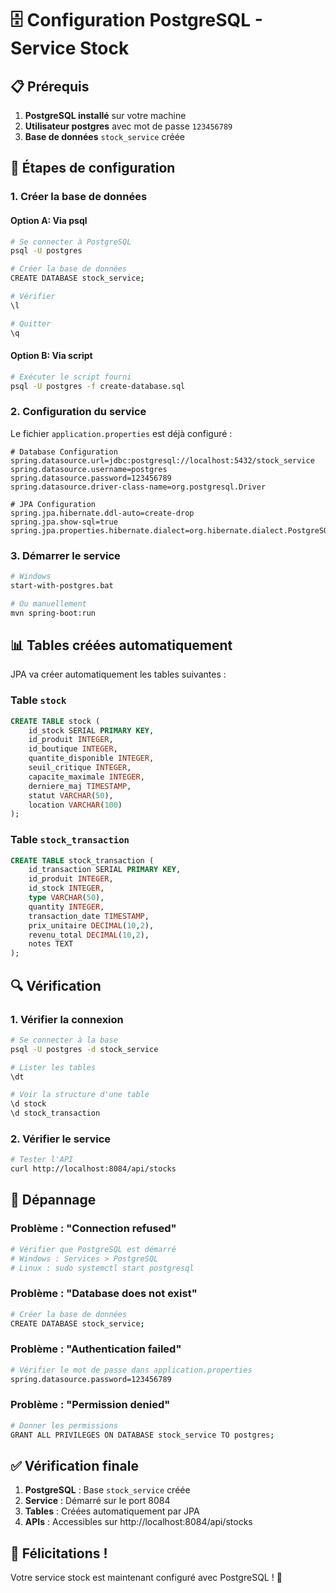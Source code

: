# 🗄️ Configuration PostgreSQL - Service Stock

## 📋 Prérequis

1. **PostgreSQL installé** sur votre machine
2. **Utilisateur postgres** avec mot de passe `123456789`
3. **Base de données** `stock_service` créée

## 🚀 Étapes de configuration

### 1. Créer la base de données

#### Option A: Via psql

```bash
# Se connecter à PostgreSQL
psql -U postgres

# Créer la base de données
CREATE DATABASE stock_service;

# Vérifier
\l

# Quitter
\q
```

#### Option B: Via script

```bash
# Exécuter le script fourni
psql -U postgres -f create-database.sql
```

### 2. Configuration du service

Le fichier `application.properties` est déjà configuré :

```properties
# Database Configuration
spring.datasource.url=jdbc:postgresql://localhost:5432/stock_service
spring.datasource.username=postgres
spring.datasource.password=123456789
spring.datasource.driver-class-name=org.postgresql.Driver

# JPA Configuration
spring.jpa.hibernate.ddl-auto=create-drop
spring.jpa.show-sql=true
spring.jpa.properties.hibernate.dialect=org.hibernate.dialect.PostgreSQLDialect
```

### 3. Démarrer le service

```bash
# Windows
start-with-postgres.bat

# Ou manuellement
mvn spring-boot:run
```

## 📊 Tables créées automatiquement

JPA va créer automatiquement les tables suivantes :

### Table `stock`

```sql
CREATE TABLE stock (
    id_stock SERIAL PRIMARY KEY,
    id_produit INTEGER,
    id_boutique INTEGER,
    quantite_disponible INTEGER,
    seuil_critique INTEGER,
    capacite_maximale INTEGER,
    derniere_maj TIMESTAMP,
    statut VARCHAR(50),
    location VARCHAR(100)
);
```

### Table `stock_transaction`

```sql
CREATE TABLE stock_transaction (
    id_transaction SERIAL PRIMARY KEY,
    id_produit INTEGER,
    id_stock INTEGER,
    type VARCHAR(50),
    quantity INTEGER,
    transaction_date TIMESTAMP,
    prix_unitaire DECIMAL(10,2),
    revenu_total DECIMAL(10,2),
    notes TEXT
);
```

## 🔍 Vérification

### 1. Vérifier la connexion

```bash
# Se connecter à la base
psql -U postgres -d stock_service

# Lister les tables
\dt

# Voir la structure d'une table
\d stock
\d stock_transaction
```

### 2. Vérifier le service

```bash
# Tester l'API
curl http://localhost:8084/api/stocks
```

## 🐛 Dépannage

### Problème : "Connection refused"

```bash
# Vérifier que PostgreSQL est démarré
# Windows : Services > PostgreSQL
# Linux : sudo systemctl start postgresql
```

### Problème : "Database does not exist"

```bash
# Créer la base de données
CREATE DATABASE stock_service;
```

### Problème : "Authentication failed"

```bash
# Vérifier le mot de passe dans application.properties
spring.datasource.password=123456789
```

### Problème : "Permission denied"

```bash
# Donner les permissions
GRANT ALL PRIVILEGES ON DATABASE stock_service TO postgres;
```

## ✅ Vérification finale

1. **PostgreSQL** : Base `stock_service` créée
2. **Service** : Démarré sur le port 8084
3. **Tables** : Créées automatiquement par JPA
4. **APIs** : Accessibles sur http://localhost:8084/api/stocks

## 🎉 Félicitations !

Votre service stock est maintenant configuré avec PostgreSQL ! 🚀
